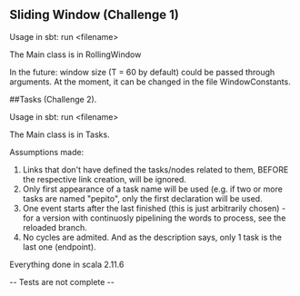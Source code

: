 ## Sliding Window (Challenge 1)

Usage in sbt: run \<filename>

The Main class is in RollingWindow


In the future: window size (T = 60 by default) could be passed through arguments. At the moment, it can be changed in
 the file WindowConstants.

##Tasks (Challenge 2).

Usage in sbt: run \<filename>

The Main class is in Tasks.

Assumptions made:

1. Links that don't have defined the tasks/nodes related to them, BEFORE the respective link creation, will be ignored.
2. Only first appearance of a task name will be used (e.g. if two or more tasks are named "pepito", only the first
  declaration will be used.
3. One event starts after the last finished (this is just arbitrarily chosen) - for a version with continuosly pipelining the words to process, see the reloaded branch.
4. No cycles are admited. And as the description says, only 1 task is the last one (endpoint).

Everything done in scala 2.11.6

-- Tests are not complete --
